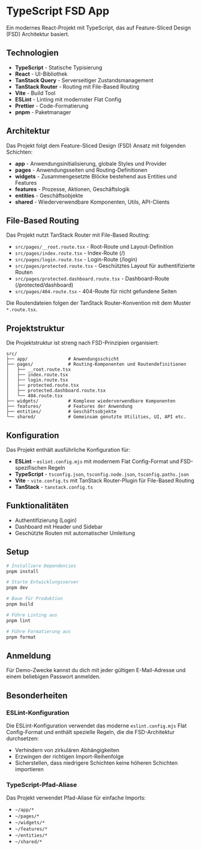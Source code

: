 # TypeScript FSD App

Ein modernes React-Projekt mit TypeScript, das auf Feature-Sliced Design (FSD) Architektur basiert.

## Technologien

- **TypeScript** - Statische Typisierung
- **React** - UI-Bibliothek
- **TanStack Query** - Serverseitiger Zustandsmanagement
- **TanStack Router** - Routing mit File-Based Routing
- **Vite** - Build Tool
- **ESLint** - Linting mit modernster Flat Config
- **Prettier** - Code-Formatierung
- **pnpm** - Paketmanager

## Architektur

Das Projekt folgt dem Feature-Sliced Design (FSD) Ansatz mit folgenden Schichten:

- **app** - Anwendungsinitialisierung, globale Styles und Provider
- **pages** - Anwendungsseiten und Routing-Definitionen
- **widgets** - Zusammengesetzte Blöcke bestehend aus Entities und Features
- **features** - Prozesse, Aktionen, Geschäftslogik
- **entities** - Geschäftsobjekte
- **shared** - Wiederverwendbare Komponenten, Utils, API-Clients

## File-Based Routing

Das Projekt nutzt TanStack Router mit File-Based Routing:

- `src/pages/__root.route.tsx` - Root-Route und Layout-Definition
- `src/pages/index.route.tsx` - Index-Route (/)
- `src/pages/login.route.tsx` - Login-Route (/login)
- `src/pages/protected.route.tsx` - Geschütztes Layout für authentifizierte Routen
- `src/pages/protected.dashboard.route.tsx` - Dashboard-Route (/protected/dashboard)
- `src/pages/404.route.tsx` - 404-Route für nicht gefundene Seiten

Die Routendateien folgen der TanStack Router-Konvention mit dem Muster `*.route.tsx`.

## Projektstruktur

Die Projektstruktur ist streng nach FSD-Prinzipien organisiert:

```
src/
├── app/               # Anwendungsschicht
├── pages/             # Routing-Komponenten und Routendefinitionen
│   ├── __root.route.tsx
│   ├── index.route.tsx
│   ├── login.route.tsx
│   ├── protected.route.tsx
│   ├── protected.dashboard.route.tsx
│   └── 404.route.tsx
├── widgets/           # Komplexe wiederverwendbare Komponenten
├── features/          # Features der Anwendung
├── entities/          # Geschäftsobjekte
└── shared/            # Gemeinsam genutzte Utilities, UI, API etc.
```

## Konfiguration

Das Projekt enthält ausführliche Konfiguration für:

- **ESLint** - `eslint.config.mjs` mit modernem Flat Config-Format und FSD-spezifischen Regeln
- **TypeScript** - `tsconfig.json`, `tsconfig.node.json`, `tsconfig.paths.json`
- **Vite** - `vite.config.ts` mit TanStack Router-Plugin für File-Based Routing
- **TanStack** - `tanstack.config.ts`

## Funktionalitäten

- Authentifizierung (Login)
- Dashboard mit Header und Sidebar
- Geschützte Routen mit automatischer Umleitung

## Setup

```bash
# Installiere Dependencies
pnpm install

# Starte Entwicklungsserver
pnpm dev

# Baue für Produktion
pnpm build

# Führe Linting aus
pnpm lint

# Führe Formatierung aus
pnpm format
```

## Anmeldung

Für Demo-Zwecke kannst du dich mit jeder gültigen E-Mail-Adresse und einem beliebigen Passwort anmelden.

## Besonderheiten

### ESLint-Konfiguration

Die ESLint-Konfiguration verwendet das moderne `eslint.config.mjs` Flat Config-Format und enthält spezielle Regeln, die die FSD-Architektur durchsetzen:

- Verhindern von zirkulären Abhängigkeiten
- Erzwingen der richtigen Import-Reihenfolge
- Sicherstellen, dass niedrigere Schichten keine höheren Schichten importieren

### TypeScript-Pfad-Aliase

Das Projekt verwendet Pfad-Aliase für einfache Imports:

- `~/app/*`
- `~/pages/*`
- `~/widgets/*`
- `~/features/*`
- `~/entities/*`
- `~/shared/*`